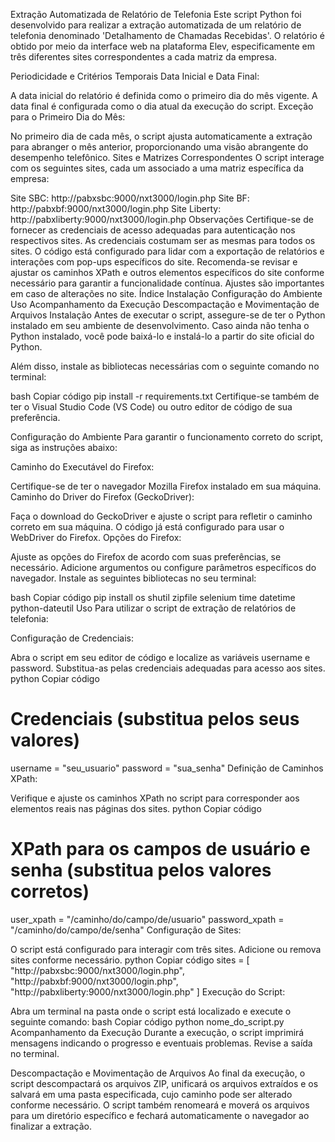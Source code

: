 

Extração Automatizada de Relatório de Telefonia
Este script Python foi desenvolvido para realizar a extração automatizada de um relatório de telefonia denominado 'Detalhamento de Chamadas Recebidas'. O relatório é obtido por meio da interface web na plataforma Elev, especificamente em três diferentes sites correspondentes a cada matriz da empresa.

Periodicidade e Critérios Temporais
Data Inicial e Data Final:

A data inicial do relatório é definida como o primeiro dia do mês vigente.
A data final é configurada como o dia atual da execução do script.
Exceção para o Primeiro Dia do Mês:

No primeiro dia de cada mês, o script ajusta automaticamente a extração para abranger o mês anterior, proporcionando uma visão abrangente do desempenho telefônico.
Sites e Matrizes Correspondentes
O script interage com os seguintes sites, cada um associado a uma matriz específica da empresa:

Site SBC: http://pabxsbc:9000/nxt3000/login.php
Site BF: http://pabxbf:9000/nxt3000/login.php
Site Liberty: http://pabxliberty:9000/nxt3000/login.php
Observações
Certifique-se de fornecer as credenciais de acesso adequadas para autenticação nos respectivos sites. As credenciais costumam ser as mesmas para todos os sites.
O código está configurado para lidar com a exportação de relatórios e interações com pop-ups específicos do site.
Recomenda-se revisar e ajustar os caminhos XPath e outros elementos específicos do site conforme necessário para garantir a funcionalidade contínua. Ajustes são importantes em caso de alterações no site.
Índice
Instalação
Configuração do Ambiente
Uso
Acompanhamento da Execução
Descompactação e Movimentação de Arquivos
Instalação
Antes de executar o script, assegure-se de ter o Python instalado em seu ambiente de desenvolvimento. Caso ainda não tenha o Python instalado, você pode baixá-lo e instalá-lo a partir do site oficial do Python.

Além disso, instale as bibliotecas necessárias com o seguinte comando no terminal:

bash
Copiar código
pip install -r requirements.txt
Certifique-se também de ter o Visual Studio Code (VS Code) ou outro editor de código de sua preferência.

Configuração do Ambiente
Para garantir o funcionamento correto do script, siga as instruções abaixo:

Caminho do Executável do Firefox:

Certifique-se de ter o navegador Mozilla Firefox instalado em sua máquina.
Caminho do Driver do Firefox (GeckoDriver):

Faça o download do GeckoDriver e ajuste o script para refletir o caminho correto em sua máquina. O código já está configurado para usar o WebDriver do Firefox.
Opções do Firefox:

Ajuste as opções do Firefox de acordo com suas preferências, se necessário. Adicione argumentos ou configure parâmetros específicos do navegador.
Instale as seguintes bibliotecas no seu terminal:

bash
Copiar código
pip install os shutil zipfile selenium time datetime python-dateutil
Uso
Para utilizar o script de extração de relatórios de telefonia:

Configuração de Credenciais:

Abra o script em seu editor de código e localize as variáveis username e password. Substitua-as pelas credenciais adequadas para acesso aos sites.
python
Copiar código
# Credenciais (substitua pelos seus valores)
username = "seu_usuario"
password = "sua_senha"
Definição de Caminhos XPath:

Verifique e ajuste os caminhos XPath no script para corresponder aos elementos reais nas páginas dos sites.
python
Copiar código
# XPath para os campos de usuário e senha (substitua pelos valores corretos)
user_xpath = "/caminho/do/campo/de/usuario"
password_xpath = "/caminho/do/campo/de/senha"
Configuração de Sites:

O script está configurado para interagir com três sites. Adicione ou remova sites conforme necessário.
python
Copiar código
sites = [
    "http://pabxsbc:9000/nxt3000/login.php",
    "http://pabxbf:9000/nxt3000/login.php",
    "http://pabxliberty:9000/nxt3000/login.php"
]
Execução do Script:

Abra um terminal na pasta onde o script está localizado e execute o seguinte comando:
bash
Copiar código
python nome_do_script.py
Acompanhamento da Execução
Durante a execução, o script imprimirá mensagens indicando o progresso e eventuais problemas. Revise a saída no terminal.

Descompactação e Movimentação de Arquivos
Ao final da execução, o script descompactará os arquivos ZIP, unificará os arquivos extraídos e os salvará em uma pasta especificada, cujo caminho pode ser alterado conforme necessário. O script também renomeará e moverá os arquivos para um diretório específico e fechará automaticamente o navegador ao finalizar a extração.
